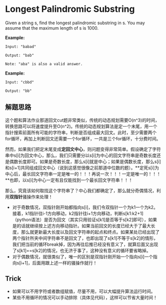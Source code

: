 # Longest Palindromic Substring #
Given a string s, find the longest palindromic substring in s. You may assume that the maximum length of s is 1000.

**Example:**
```
Input: "babad"

Output: "bab"

Note: "aba" is also a valid answer.
```
 
**Example:**
```
Input: "cbbd"

Output: "bb"
```

## 解题思路 ##
这个题和算法作业那道回文cut题非常类似，传统的动态规划需要O(n^3)的时间，转换思路可以将速度提升至O(n^2)。传统的动态规划算法是定一个末尾，用一个指针搜索前面所有可能的字符串，判断是否组成最大回文。此时，至少需要两个for循环，再加上判断回文还需要一个for循环，一共是三个for循环，十分费时间。

然而，如果我们把定末尾变成**定回文中心**，则问题变得非常简单。假设确定了字符串中s[i]为回文中心，那么，我们只需要分以s[i]为中心的回文字符串是奇数长度还是偶数长度即可。如果是奇数长度，那么s[i]就是中心；如果是偶数长度，那么s[i]和s[i+1]共同组成回文中心（说到这感觉很像之前那道中位数的题）。**定死s[i]为中心后，最长回文字符串一定是唯一的！！！再说一次！！！一定是唯一的！！！**也即，以s[i]为中心一定有且仅能找到一个最长回文字符串！！！

那么，究竟该如何取找这个字符串了？中心我们都确定了，那么就分奇偶情况，利用**双指针**骚操作来处理！
- 对于奇数情况，双指针刚开始都指向s[i]，我们令双指针一个为k1一个为k2。接着，k1指针往i-1方向移动，k2指针往i+1方向移动，判断s[k1:k2+1]（python语法）是否为回文（其实只用验证s[k1]是否等于s[k2]即可），如果是的话就继续按上述方向移动指针。如果当前回文的长度已经大于了最大长度，那么就更新最大长度以及回文字符串的起点和终点。如果某处已经出现了两个指针所夹中间字符串不是回文了，也即出现了s[k1]不等于s[k2]的情形，我们把当前的循环break掉，因为再往后推已经没有意义了，就算后面又出现了s[k1]==s[k2]的情况，也无济于事了，这种没有意义的循环要省略掉。
- 对于偶数情况，就很类似了，唯一的区别是双指针刚开始一个指向s[i]一个指向s[i+1]，后面用跟上述一样的骚操作就行！


## Trick ##
- 如果可以不用字符或者数组赋值，尽量不用，可以大幅提升算法运行时间。
- 某些不用循环的情况可以手动排除（具体见代码），这样可以节省大量时间！